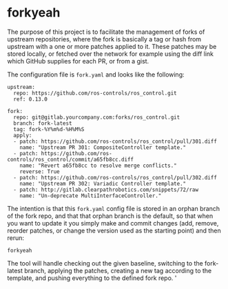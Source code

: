# forkyeah

The purpose of this project is to facilitate the management of forks of upstream
repositories, where the fork is basically a tag or hash from upstream with a
one or more patches applied to it. These patches may be stored locally, or
fetched over the network for example using the diff link which GitHub supplies
for each PR, or from a gist.

The configuration file is `fork.yaml` and looks like the following:

```
upstream:
  repo: https://github.com/ros-controls/ros_control.git
  ref: 0.13.0

fork:
  repo: git@gitlab.yourcompany.com:forks/ros_control.git
  branch: fork-latest
  tag: fork-%Y%m%d-%H%M%S
  apply:
  - patch: https://github.com/ros-controls/ros_control/pull/301.diff
    name: "Upstream PR 301: CompositeController template."
  - patch: https://github.com/ros-controls/ros_control/commit/a65fb8cc.diff
    name: "Revert a65fb8cc to resolve merge conflicts."
    reverse: True
  - patch: https://github.com/ros-controls/ros_control/pull/302.diff
    name: "Upstream PR 302: Variadic Controller template."
  - patch: http://gitlab.clearpathrobotics.com/snippets/72/raw
    name: "Un-deprecate MultiInterfaceController."
```

The intention is that this `fork.yaml` config file is stored in an orphan branch
of the fork repo, and that that orphan branch is the default, so that when you
want to update it you simply make and commit changes (add, remove, reorder patches,
or change the version used as the starting point) and then rerun:

```
forkyeah
```

The tool will handle checking out the given baseline, switching to the fork-latest
branch, applying the patches, creating a new tag according to the template, and
pushing everything to the defined fork repo.
'
